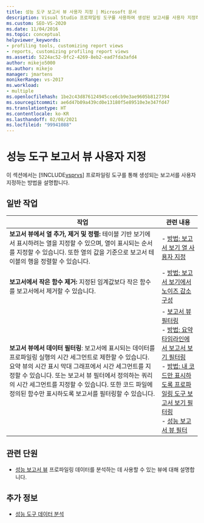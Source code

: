 ```yaml
---
title: 성능 도구 보고서 뷰 사용자 지정 | Microsoft 문서
description: Visual Studio 프로파일링 도구를 사용하여 생성된 보고서를 사용자 지정하는 방법은 이 섹션을 참조하세요.
ms.custom: SEO-VS-2020
ms.date: 11/04/2016
ms.topic: conceptual
helpviewer_keywords:
- profiling tools, customizing report views
- reports, customizing profiling report views
ms.assetid: 5224ac52-0fc2-4269-8eb2-ead7fda3afd4
author: mikejo5000
ms.author: mikejo
manager: jmartens
monikerRange: vs-2017
ms.workload:
- multiple
ms.openlocfilehash: 1be2c43d876124945cce6cb9e3ae9605b8127394
ms.sourcegitcommit: ae6d47b09a439cd0e13180f5e89510e3e347fd47
ms.translationtype: HT
ms.contentlocale: ko-KR
ms.lasthandoff: 02/08/2021
ms.locfileid: "99941088"
---
```

# <a name="customize-performance-tools-report-views"></a>성능 도구 보고서 뷰 사용자 지정
이 섹션에서는 [!INCLUDE[vsprvs](../code-quality/includes/vsprvs_md.md)] 프로파일링 도구를 통해 생성되는 보고서를 사용자 지정하는 방법을 설명합니다.

## <a name="common-tasks"></a>일반 작업

|작업|관련 내용|
|----------|---------------------|
|**보고서 뷰에서 열 추가, 제거 및 정렬:** 테이블 기반 보기에서 표시하려는 열을 지정할 수 있으며, 열이 표시되는 순서를 지정할 수 있습니다. 또한 열의 값을 기준으로 보고서 테이블의 행을 정렬할 수 있습니다.|-   [방법: 보고서 보기 열 사용자 지정](../profiling/how-to-customize-report-view-columns.md)|
|**보고서에서 작은 함수 제거:** 지정된 임계값보다 작은 함수를 보고서에서 제거할 수 있습니다.|-   [방법: 보고서 보기에서 노이즈 감소 구성](../profiling/how-to-configure-noise-reduction-in-report-views.md)|
|**보고서 뷰에서 데이터 필터링**: 보고서에 표시되는 데이터를 프로파일링 실행의 시간 세그먼트로 제한할 수 있습니다. 요약 뷰의 시간 표시 막대 그래프에서 시간 세그먼트를 지정할 수 있습니다. 또는 보고서 뷰 필터에서 정의하는 쿼리의 시간 세그먼트를 지정할 수 있습니다. 또한 코드 파일에 정의된 함수만 표시하도록 보고서를 필터링할 수 있습니다.|-   [보고서 뷰 필터링](../profiling/filtering-report-views.md)<br />-   [방법: 요약 타임라인에서 보고서 보기 필터링](../profiling/how-to-filter-report-views-from-the-summary-timeline.md)<br />-   [방법: 내 코드만 표시하도록 프로파일링 도구 보고서 보기 필터링](../profiling/how-to-filter-profiling-tools-report-views-to-display-just-my-code.md)<br />-   [성능 보고서 뷰 필터](../profiling/performance-report-view-filter.md)|

## <a name="related-sections"></a>관련 단원
- [성능 보고서 뷰](../profiling/performance-report-views.md) 프로파일링 데이터를 분석하는 데 사용할 수 있는 뷰에 대해 설명합니다.

## <a name="see-also"></a>추가 정보
- [성능 도구 데이터 분석](../profiling/analyzing-performance-tools-data.md)
